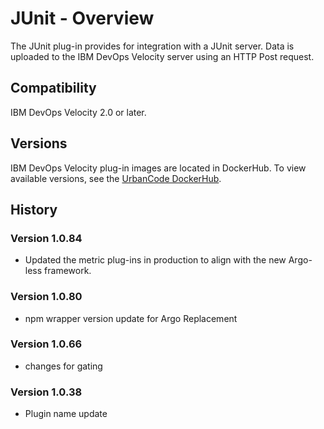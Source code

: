 
# JUnit - Overview

The JUnit plug-in provides for integration with a JUnit server. Data is uploaded to the IBM DevOps Velocity server using an HTTP Post request.

## Compatibility

IBM DevOps Velocity 2.0 or later.

## Versions

IBM DevOps Velocity plug-in images are located in DockerHub. To view available versions, see the [UrbanCode DockerHub](https://hub.docker.com/r/urbancode/ucv-ext-junit/tags).


## History

### Version 1.0.84

* Updated the metric plug-ins in production to align with the new Argo-less framework.

### Version 1.0.80

* npm wrapper version update for Argo Replacement

### Version 1.0.66

* changes for gating

### Version 1.0.38

* Plugin name update

